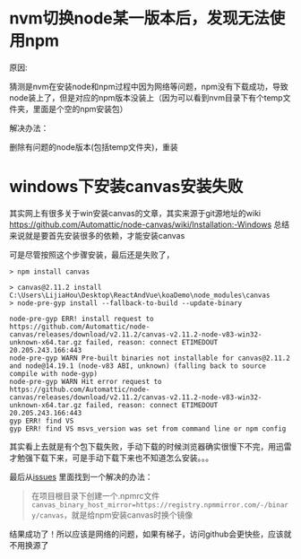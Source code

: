 # nvm切换node某一版本后，发现无法使用npm

原因:

猜测是nvm在安装node和npm过程中因为网络等问题，npm没有下载成功，导致node装上了，但是对应的npm版本没装上（因为可以看到nvm目录下有个temp文件夹，里面是个空的npm安装包）


解决办法：

删除有问题的node版本(包括temp文件夹)，重装


# windows下安装canvas安装失败

其实网上有很多关于win安装canvas的文章，其实来源于git源地址的wiki
https://github.com/Automattic/node-canvas/wiki/Installation:-Windows 总结来说就是要首先安装很多的依赖，才能安装canvas

可是尽管按照这个步骤安装，最后还是失败了，

```shell
> npm install canvas

> canvas@2.11.2 install C:\Users\LijiaHou\Desktop\ReactAndVue\koaDemo\node_modules\canvas
> node-pre-gyp install --fallback-to-build --update-binary

node-pre-gyp ERR! install request to https://github.com/Automattic/node-canvas/releases/download/v2.11.2/canvas-v2.11.2-node-v83-win32-unknown-x64.tar.gz failed, reason: connect ETIMEDOUT
20.205.243.166:443
node-pre-gyp WARN Pre-built binaries not installable for canvas@2.11.2 and node@14.19.1 (node-v83 ABI, unknown) (falling back to source compile with node-gyp)
node-pre-gyp WARN Hit error request to https://github.com/Automattic/node-canvas/releases/download/v2.11.2/canvas-v2.11.2-node-v83-win32-unknown-x64.tar.gz failed, reason: connect ETIMEDOUT 20.205.243.166:443
gyp ERR! find VS
gyp ERR! find VS msvs_version was set from command line or npm config
```

其实看上去就是有个包下载失败，手动下载的时候浏览器确实很慢下不完，用迅雷才勉强下载下来，可是手动下载下来也不知道怎么安装。。。

最后从[issues](https://github.com/Automattic/node-canvas/issues/2186) 里面找到一个解决的办法：

>在项目根目录下创建一个.npmrc文件 `canvas_binary_host_mirror=https://registry.npmmirror.com/-/binary/canvas`，就是给npm安装canvas时换个镜像

结果成功了！所以应该是网络的问题，如果有梯子，访问github会更快些，应该就不用换源了
